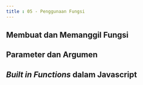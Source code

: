 ```yaml
---
title : 05 - Penggunaan Fungsi
---
```


## Membuat dan Memanggil Fungsi
## Parameter dan Argumen
## *Built in Functions* dalam Javascript